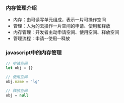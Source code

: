 ### 内存管理介绍
* 内存：由可读写单元组成，表示一片可操作空间
* 管理：人为的去操作一片空间的申请、使用和释放
* 内存管理：开发者主动申请空间、使用空间、释放空间
* 管理流程：申请--使用--释放

### javascript中的内存管理
```javascript
// 申请空间
let obj = {}

// 使用空间
obj.name = 'lg'

// 释放空间
obj = null
```